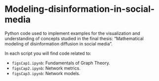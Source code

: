 # Modeling-disinformation-in-social-media

Python code used to implement examples for the visualization and understanding of concepts studied in the final thesis: “Mathematical modeling of disinformation diffusion in social media”.

In each script you will find code related to:
* `figsCap1.ipynb`: Fundamentals of Graph Theory.
* `figsCap2.ipynb`: Network metrics.
* `figsCap3.ipynb`: Network models.
